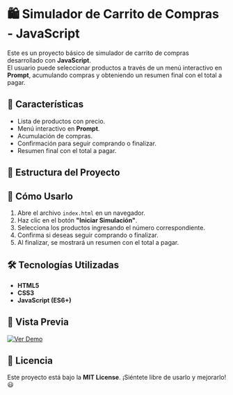 # 🛍️ Simulador de Carrito de Compras - JavaScript

Este es un proyecto básico de simulador de carrito de compras desarrollado con **JavaScript**.  
El usuario puede seleccionar productos a través de un menú interactivo en **Prompt**, acumulando compras y obteniendo un resumen final con el total a pagar.

## 📌 Características
- Lista de productos con precio.
- Menú interactivo en **Prompt**.
- Acumulación de compras.
- Confirmación para seguir comprando o finalizar.
- Resumen final con el total a pagar.

## 📂 Estructura del Proyecto


## 🚀 Cómo Usarlo
1. Abre el archivo `index.html` en un navegador.
2. Haz clic en el botón **"Iniciar Simulación"**.
3. Selecciona los productos ingresando el número correspondiente.
4. Confirma si deseas seguir comprando o finalizar.
5. Al finalizar, se mostrará un resumen con el total a pagar.

## 🛠️ Tecnologías Utilizadas
- **HTML5**
- **CSS3**
- **JavaScript (ES6+)**

## 📸 Vista Previa
[![Ver Demo](https://via.placeholder.com/800x400?text=Haz+clic+para+ver+el+proyecto)](https://tu-usuario.github.io/nombre-del-repositorio/)

## 📄 Licencia
Este proyecto está bajo la **MIT License**. ¡Siéntete libre de usarlo y mejorarlo! 😃

